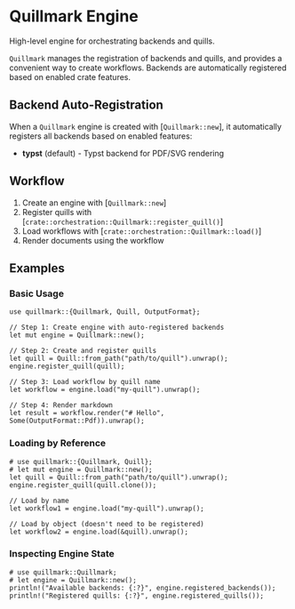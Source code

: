 # Quillmark Engine

High-level engine for orchestrating backends and quills.

`Quillmark` manages the registration of backends and quills, and provides
a convenient way to create workflows. Backends are automatically registered
based on enabled crate features.

## Backend Auto-Registration

When a `Quillmark` engine is created with [`Quillmark::new`], it automatically
registers all backends based on enabled features:

- **typst** (default) - Typst backend for PDF/SVG rendering

## Workflow

1. Create an engine with [`Quillmark::new`]
2. Register quills with [`crate::orchestration::Quillmark::register_quill()`]
3. Load workflows with [`crate::orchestration::Quillmark::load()`]
4. Render documents using the workflow

## Examples

### Basic Usage

```no_run
use quillmark::{Quillmark, Quill, OutputFormat};

// Step 1: Create engine with auto-registered backends
let mut engine = Quillmark::new();

// Step 2: Create and register quills
let quill = Quill::from_path("path/to/quill").unwrap();
engine.register_quill(quill);

// Step 3: Load workflow by quill name
let workflow = engine.load("my-quill").unwrap();

// Step 4: Render markdown
let result = workflow.render("# Hello", Some(OutputFormat::Pdf)).unwrap();
```

### Loading by Reference

```no_run
# use quillmark::{Quillmark, Quill};
# let mut engine = Quillmark::new();
let quill = Quill::from_path("path/to/quill").unwrap();
engine.register_quill(quill.clone());

// Load by name
let workflow1 = engine.load("my-quill").unwrap();

// Load by object (doesn't need to be registered)
let workflow2 = engine.load(&quill).unwrap();
```

### Inspecting Engine State

```no_run
# use quillmark::Quillmark;
# let engine = Quillmark::new();
println!("Available backends: {:?}", engine.registered_backends());
println!("Registered quills: {:?}", engine.registered_quills());
```
